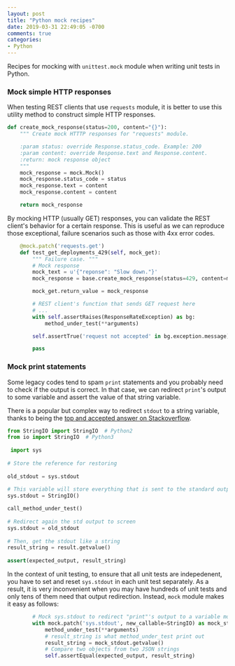```yaml
---
layout: post
title: "Python mock recipes"
date: 2019-03-31 22:49:05 -0700
comments: true
categories: 
- Python
---
```


Recipes for mocking with `unittest.mock` module when writing unit tests in Python.

<!--more-->

### Mock simple HTTP responses

When testing REST clients that use `requests` module, it is better to use this utility method to construct simple HTTP responses.

``` python Utility method to create mock response
def create_mock_response(status=200, content="{}"):
    """ Create mock HTTTP responses for "requests" module.

    :param status: override Response.status_code. Example: 200
    :param content: override Response.text and Response.content.
    :return: mock response object
    """
    mock_response = mock.Mock()
    mock_response.status_code = status
    mock_response.text = content
    mock_response.content = content

    return mock_response
```

By mocking HTTP (usually GET) responses, you can validate the REST client's behavior for a certain response.
This is useful as we can reproduce those exceptional, failure scenarios such as those with 4xx error codes.

``` python Example test
    @mock.patch('requests.get')
    def test_get_deployments_429(self, mock_get):
        """ Failure case. """
        # Mock response
        mock_text = u'{"reponse": "Slow down."}'
        mock_response = base.create_mock_response(status=429, content=mock_text)

        mock_get.return_value = mock_response

        # REST client's function that sends GET request here
        # ...
        with self.assertRaises(ResponseRateException) as bg:
            method_under_test(**arguments)

        self.assertTrue('request not accepted' in bg.exception.message)

        pass
```

### Mock print statements

Some legacy codes tend to spam `print` statements and you probably need to check if the output is correct.
In that case, we can redirect `print`'s output to some variable and assert the value of that string variable.

There is a popular but complex way to redirect `stdout` to a string variable, thanks to being the [top and accepted answer on Stackoverflow](https://stackoverflow.com/questions/1218933/can-i-redirect-the-stdout-in-python-into-some-sort-of-string-buffer).

``` python Complex way
from StringIO import StringIO  # Python2
from io import StringIO  # Python3
 
 import sys
 
# Store the reference for restoring
 
old_stdout = sys.stdout
 
# This variable will store everything that is sent to the standard output
sys.stdout = StringIO()

call_method_under_test()
 
# Redirect again the std output to screen
sys.stdout = old_stdout
 
# Then, get the stdout like a string
result_string = result.getvalue()
 
assert(expected_output, result_string)
```

In the context of unit testing, to ensure that all unit tests are indepedenent, you have to set and reset `sys.stdout` in each unit test separately.
As a result, it is very inconvenient when you may have hundreds of unit tests and only tens of them need that output redirection.
Instead, `mock` module makes it easy as follows:

``` python Mock print statements
        # Mock sys.stdout to redirect "print"'s output to a variable mock_stdout
        with mock.patch('sys.stdout', new_callable=StringIO) as mock_stdout:
            method_under_test(**arguments)
            # result_string is what method_under_test print out
            result_string = mock_stdout.getvalue()
            # Compare two objects from two JSON strings
            self.assertEqual(expected_output, result_string)
```

###
